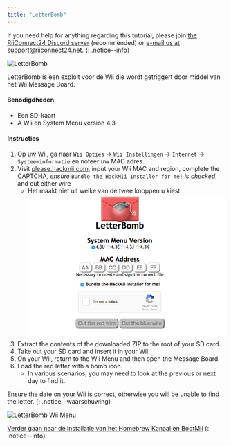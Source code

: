 ```yaml
---
title: "LetterBomb"
---
```


If you need help for anything regarding this tutorial, please join [the RiiConnect24 Discord server](https://discord.gg/rc24) (recommended) or [e-mail us at support@riiconnect24.net](mailto:support@riiconnect24.net).
{: .notice--info}

![LetterBomb](/images/letterbomb.png)

LetterBomb is een exploit voor de Wii die wordt getriggert door middel van het Wii Message Board.

#### Benodigdheden
- Een SD-kaart
- A Wii on System Menu version 4.3

#### Instructies


1. Op uw Wii, ga naar `Wii Opties` -> `Wii Instellingen` -> `Internet` -> `Systeeminformatie` en noteer uw MAC adres.
1. Visit [please.hackmii.com](https://please.hackmii.com), input your Wii MAC and region, complete the CAPTCHA, *ensure* `Bundle the HackMii Installer for me!` *is checked*, and cut either wire
   - Het maakt niet uit welke van de twee knoppen u kiest. ![HackMii Scherm](/images/Wii/LetterBomb-PC.png)
1. Extract the contents of the downloaded ZIP to the root of your SD card.
1. Take out your SD card and insert it in your Wii.
1. On your Wii, return to the Wii Menu and then open the Message Board.
1. Load the red letter with a bomb icon.
   - In various scenarios, you may need to look at the previous or next day to find it.

Ensure the date on your Wii is correct, otherwise you will be unable to find the letter.
{: .notice--waarschuwing}


![LetterBomb Wii Menu](/images/Wii/LetterBomb-Wii.png)

[Verder gaan naar de installatie van het Homebrew Kanaal en BootMii](hbc)
{: .notice--info}
